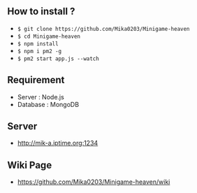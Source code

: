 ## How to install ?

* `$ git clone https://github.com/Mika0203/Minigame-heaven`
* `$ cd Minigame-heaven`
* `$ npm install`
* `$ npm i pm2 -g`
* `$ pm2 start app.js --watch`

## Requirement

* Server : Node.js
* Database : MongoDB


## Server

* http://mik-a.iptime.org:1234


## Wiki Page

* https://github.com/Mika0203/Minigame-heaven/wiki
